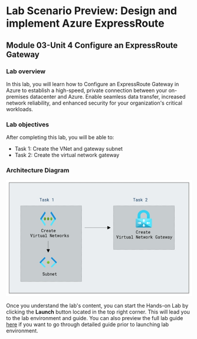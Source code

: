 # Lab Scenario Preview: Design and implement Azure ExpressRoute

## Module 03-Unit 4 Configure an ExpressRoute Gateway

### Lab overview

In this lab, you will learn how to Configure an ExpressRoute Gateway in Azure to establish a high-speed, private connection between your on-premises datacenter and Azure. Enable seamless data transfer, increased network reliability, and enhanced security for your organization's critical workloads.

### Lab objectives
  
After completing this lab, you will be able to:

+ Task 1: Create the VNet and gateway subnet
+ Task 2: Create the virtual network gateway

### Architecture Diagram

![](media/M3-U4.png) 

Once you understand the lab's content, you can start the Hands-on Lab by clicking the **Launch** button located in the top right corner. This will lead you to the lab environment and guide. You can also preview the full lab guide [here](https://experience.cloudlabs.ai/#/labguidepreview/4071bceb-df18-4162-a023-8f14d6e25918) if you want to go through detailed guide prior to launching lab environment.






